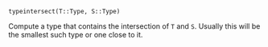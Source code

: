 ```
typeintersect(T::Type, S::Type)
```

Compute a type that contains the intersection of `T` and `S`. Usually this will be the smallest such type or one close to it.
